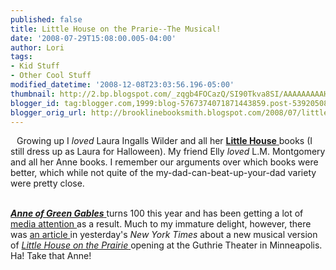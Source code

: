 ```yaml
---
published: false
title: Little House on the Prarie--The Musical!
date: '2008-07-29T15:08:00.005-04:00'
author: Lori
tags:
- Kid Stuff
- Other Cool Stuff
modified_datetime: '2008-12-08T23:03:56.196-05:00'
thumbnail: http://2.bp.blogspot.com/_zqgb4FOCazQ/SI90Tkva8SI/AAAAAAAAAHA/A23dqWYknxg/s72-c/lh2.jpg
blogger_id: tag:blogger.com,1999:blog-5767374071871443859.post-5392050833177593363
blogger_orig_url: http://brooklinebooksmith.blogspot.com/2008/07/little-house-on-prarie-musical.html
---
```


<a href="http://2.bp.blogspot.com/_zqgb4FOCazQ/SI90Tkva8SI/AAAAAAAAAHA/A23dqWYknxg/s1600-h/lh2.jpg"><img id="BLOGGER_PHOTO_ID_5228525572029346082" style="FLOAT: left; MARGIN: 0px 10px 10px 0px; CURSOR: hand" alt="" src="http://2.bp.blogspot.com/_zqgb4FOCazQ/SI90Tkva8SI/AAAAAAAAAHA/A23dqWYknxg/s320/lh2.jpg" border="0" /></a> Growing up I <em>loved</em> Laura Ingalls Wilder and all her <a href="http://brookline.booksense.com/NASApp/store/Product?s=showproduct&amp;isbn=9780064400015"><strong>Little House</strong> </a>books (I still dress up as Laura for Halloween). My friend Elly <em>loved </em>L.M. Montgomery and all her Anne books. I remember our arguments over which books were better, which while not quite of the my-dad-can-beat-up-your-dad variety were pretty close.<br /><div></div><br /><div><a href="http://brookline.booksense.com/NASApp/store/Product?s=showproduct&amp;isbn=9780553213133"><strong><em>Anne of Green Gables</em></strong> </a>turns 100 this year and has been getting a lot of <a href="http://www.newsweek.com/id/147758">media attention </a>as a result. Much to my immature delight, however, there was <a href="http://www.nytimes.com/2008/07/28/theater/28prai.html?pagewanted=1&amp;ref=theater">an article </a>in yesterday's <em>New York Times</em> about a new musical version of <a href="http://www.guthrietheater.org/prairie"><em>Little House on the Prairie</em> </a>opening at the Guthrie Theater in Minneapolis. Ha! Take that Anne! </div>